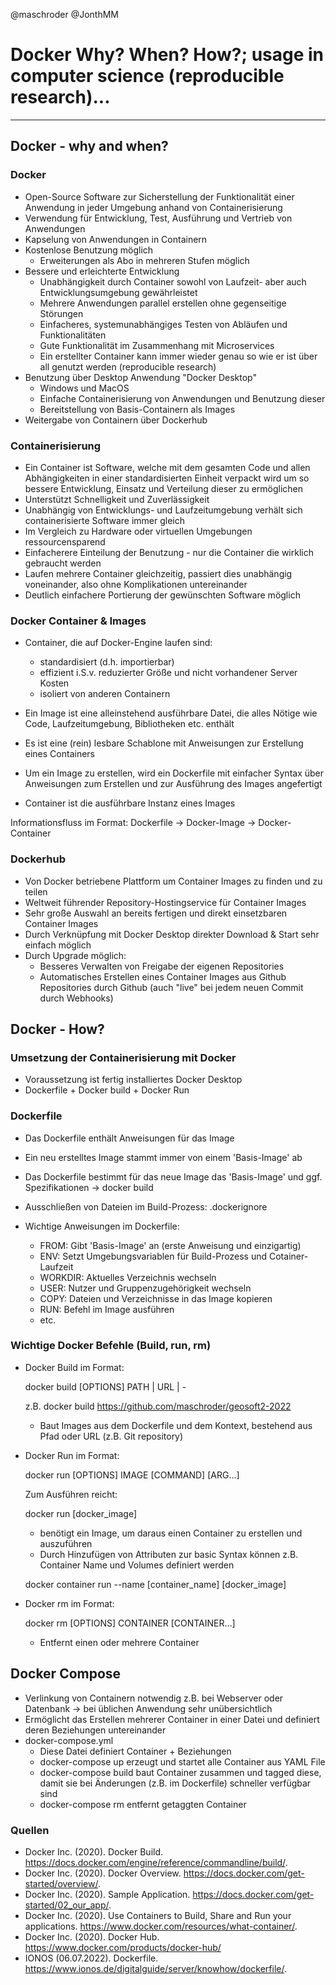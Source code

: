 @maschroder @JonthMM

Docker
Why? When? How?; usage in computer science (reproducible research)...
=====


---------------------------------------------------------------------

Docker - why and when?
----------------------

### Docker 

- Open-Source Software zur Sicherstellung der Funktionalität einer Anwendung in jeder Umgebung anhand von Containerisierung
- Verwendung für Entwicklung, Test, Ausführung und Vertrieb von Anwendungen
- Kapselung von Anwendungen in Containern
- Kostenlose Benutzung möglich
    - Erweiterungen als Abo in mehreren Stufen möglich
- Bessere und erleichterte Entwicklung 
    - Unabhängigkeit durch Container sowohl von Laufzeit- aber auch Entwicklungsumgebung gewährleistet
    - Mehrere Anwendungen parallel erstellen ohne gegenseitige Störungen
    - Einfacheres, systemunabhängiges Testen von Abläufen und Funktionalitäten
    - Gute Funktionalität im Zusammenhang mit Microservices
    - Ein erstellter Container kann immer wieder genau so wie er ist über all genutzt werden (reproducible research)
- Benutzung über Desktop Anwendung "Docker Desktop"
    - Windows und MacOS
    - Einfache Containerisierung von Anwendungen und Benutzung dieser
    - Bereitstellung von Basis-Containern als Images
- Weitergabe von Containern über Dockerhub

### Containerisierung

- Ein Container ist Software, welche mit dem gesamten Code und allen Abhängigkeiten in einer standardisierten Einheit verpackt wird um so bessere Entwicklung, Einsatz und Verteilung dieser zu ermöglichen
- Unterstützt Schnelligkeit und Zuverlässigkeit
- Unabhängig von Entwicklungs- und Laufzeitumgebung verhält sich containerisierte Software immer gleich
- Im Vergleich zu Hardware oder virtuellen Umgebungen ressourcensparend
- Einfacherere Einteilung der Benutzung - nur die Container die wirklich gebraucht werden
- Laufen mehrere Container gleichzeitig, passiert dies unabhängig voneinander, also ohne Komplikationen untereinander
- Deutlich einfachere Portierung der gewünschten Software möglich

### Docker Container & Images

- Container, die auf Docker-Engine laufen sind:
  - standardisiert (d.h. importierbar)
  - effizient i.S.v. reduzierter Größe und nicht vorhandener Server Kosten
  - isoliert von anderen Containern
  
- Ein Image ist eine alleinstehend ausführbare Datei, die alles Nötige wie Code, Laufzeitumgebung, Bibliotheken etc. enthält
- Es ist eine (rein) lesbare Schablone mit Anweisungen zur Erstellung eines Containers
- Um ein Image zu erstellen, wird ein Dockerfile mit einfacher Syntax über Anweisungen zum Erstellen und zur Ausführung des Images angefertigt
- Container ist die ausführbare Instanz eines Images

Informationsfluss im Format: Dockerfile -> Docker-Image -> Docker-Container

### Dockerhub

- Von Docker betriebene Plattform um Container Images zu finden und zu teilen
- Weltweit führender Repository-Hostingservice für Container Images
- Sehr große Auswahl an bereits fertigen und direkt einsetzbaren Container Images
- Durch Verknüpfung mit Docker Desktop direkter Download & Start sehr einfach möglich
- Durch Upgrade möglich:
  - Besseres Verwalten von Freigabe der eigenen Repositories
  - Automatisches Erstellen eines Container Images aus Github Repositories durch Github (auch "live" bei jedem neuen Commit durch Webhooks)

Docker - How?
-------------

### Umsetzung der Containerisierung mit Docker

- Voraussetzung ist fertig installiertes Docker Desktop 
- Dockerfile + Docker build + Docker Run

### Dockerfile 

- Das Dockerfile enthält Anweisungen für das Image
- Ein neu erstelltes Image stammt immer von einem 'Basis-Image' ab
- Das Dockerfile bestimmt für das neue Image das 'Basis-Image' und ggf. Spezifikationen 
  -> docker build
- Ausschließen von Dateien im Build-Prozess: .dockerignore

- Wichtige Anweisungen im Dockerfile:

   - FROM: Gibt 'Basis-Image' an (erste Anweisung und einzigartig)
   - ENV: Setzt Umgebungsvariablen für Build-Prozess und Cotainer-Laufzeit
   - WORKDIR: Aktuelles Verzeichnis wechseln
   - USER: Nutzer und Gruppenzugehörigkeit wechseln
   - COPY: Dateien und Verzeichnisse in das Image kopieren
   - RUN: Befehl im Image ausführen
   - etc.

### Wichtige Docker Befehle (Build, run, rm)

- Docker Build im Format:

    docker build [OPTIONS] PATH | URL | -
    
    z.B.  docker build https://github.com/maschroder/geosoft2-2022
  
    - Baut Images aus dem Dockerfile und dem Kontext, bestehend aus Pfad oder URL (z.B. Git repository)


- Docker Run im Format:

   docker run [OPTIONS] IMAGE [COMMAND] [ARG...]
   
   Zum Ausführen reicht:
   
   docker run [docker_image]
   
   - benötigt ein Image, um daraus einen Container zu erstellen und auszuführen
   - Durch Hinzufügen von Attributen zur basic Syntax können z.B. Container Name und Volumes definiert werden

   docker container run --name [container_name] [docker_image]
   
   
- Docker rm im Format:
   
   docker rm [OPTIONS] CONTAINER [CONTAINER...]
   
   - Entfernt einen oder mehrere Container
   


Docker Compose
--------------

- Verlinkung von Containern notwendig z.B. bei Webserver oder Datenbank -> bei üblichen Anwendung sehr unübersichtlich
- Ermöglicht das Erstellen mehrerer Container in einer Datei und definiert deren Beziehungen untereinander
- docker-compose.yml 
   - Diese Datei definiert Container + Beziehungen
   - docker-compose up erzeugt und startet alle Container aus YAML File
   - docker-compose build baut Container zusammen und tagged diese, damit sie bei Änderungen (z.B. im Dockerfile) schneller verfügbar sind
   - docker-compose rm entfernt getaggten Container

### Quellen

- Docker Inc. (2020). Docker Build. https://docs.docker.com/engine/reference/commandline/build/.
- Docker Inc. (2020). Docker Overview. https://docs.docker.com/get-started/overview/.
- Docker Inc. (2020). Sample Application. https://docs.docker.com/get-started/02_our_app/.
- Docker Inc. (2020). Use Containers to Build, Share and Run your applications. https://www.docker.com/resources/what-container/.
- Docker Inc. (2020). Docker Hub. https://www.docker.com/products/docker-hub/
- IONOS (06.07.2022). Dockerfile. https://www.ionos.de/digitalguide/server/knowhow/dockerfile/.
